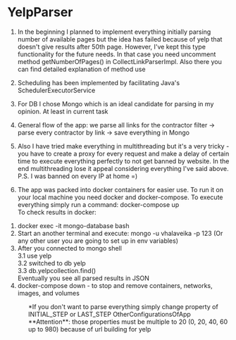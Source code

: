 # YelpParser

1. In the beginning I planned to implement everything initially parsing number of available pages
but the idea has failed because of yelp that doesn't give results after 50th page. 
However, I've kept this type functionality for the future needs. 
In that case you need uncomment method getNumberOfPages() in CollectLinkParserImpl. 
Also there you can find detailed explanation of method use

2. Scheduling has been implemented by facilitating Java's SchedulerExecutorService

3. For DB I chose Mongo which is an ideal candidate for parsing in my opinion. At least in current task

4. General flow of the app:  we parse all links for the contractor filter -> parse every contractor by link -> save everything in Mongo

5. Also I have tried make everything in multithreading but it's a very tricky - 
you have to create a proxy for every request and make a delay of certain time to execute everything perfectly to not get banned by website.
In the end multithreading lose it appeal considering everything I've said above. P.S. I was banned on every IP at home =)

6. The app was packed into docker containers for easier use. To run it on your local machine you need docker and docker-compose.
To execute everything simply run a command: docker-compose up  
To check results in docker:
<ol>
<li> docker exec -it mongo-database bash</li>
<li> Start an another terminal and execute: mongo -u vhalaveika -p 123 (Or any other user you are going to set up in env variables)</li>
<li> After you connected to mongo shell <br>
3.1 use yelp
  <br>
3.2 switched to db yelp
  <br>
3.3 db.yelpcollection.find()
  <br>
</li>
Eventually you see all parsed results in JSON
<li> docker-compose down - to  stop and remove containers, networks, images, and volumes </li>
<ol>     
*If you don't want to parse everything simply change property of INITIAL_STEP or LAST_STEP OtherConfigurationsOfApp
**Attention**: those properties must be multiple to 20 (0, 20, 40, 60 up to 980) because of url building for yelp 
  
                                               
                                               
